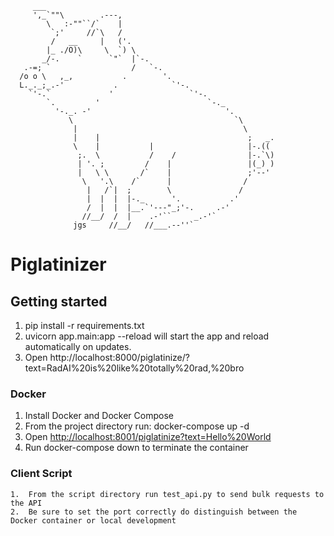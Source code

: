          ___
         ',_`""\        .---,
            \   :-""``/`    |
             `;'     //`\   /
             /   __     |   ('.
            |_ ./O)\     \  `) \
           _/-.    `      `"`  |`-.
       .-=; `                  /   `-.
      /o o \   ,_,           .        '.
      L._._;_.-'           .            `'-.
        `'-.`             '                 `'-.
            `.         '                        `-._
              '-._. -'                              '.
                 \                                    `\
                  |                                     \
                  |    |                                 ;   _.
                  \    |           |                     |-.((
                   ;.  \           /    /                |-.`\)
                   | '. ;         /    |                 |(_) )
                   |   \ \       /`    |                 ;'--'
                    \   '.\    /`      |                /
                     |   /`|  ;        \               /
                     |  |  |  |-._      '.           .'
                     /  |  |  |__.`'---"_;'-.     .-'
                    //__/  /  |    .-'``     _.-'`
                  jgs     //__/   //___.--''`

# Piglatinizer

## Getting started
  1. pip install -r requirements.txt
  2. uvicorn app.main:app --reload will start the app and reload automatically on updates.
  3. Open http://localhost:8000/piglatinize/?text=RadAI%20is%20like%20totally%20rad,%20bro

### Docker
  1. Install Docker and Docker Compose
  2. From the project directory run: docker-compose up -d
  3. Open <http://localhost:8001/piglatinize?text=Hello%20World>
  4. Run docker-compose down to terminate the container

### Client Script
    1.  From the script directory run test_api.py to send bulk requests to the API
    2.  Be sure to set the port correctly do distinguish between the Docker container or local development
